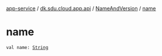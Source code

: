 [app-service](../../index.md) / [dk.sdu.cloud.app.api](../index.md) / [NameAndVersion](index.md) / [name](./name.md)

# name

`val name: `[`String`](https://kotlinlang.org/api/latest/jvm/stdlib/kotlin/-string/index.html)